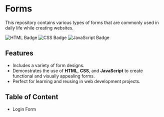 # Forms

This repository contains various types of forms that are commonly used in daily life while creating websites.

![HTML Badge](https://img.shields.io/badge/HTML-red) ![CSS Badge](https://img.shields.io/badge/CSS-blue) ![JavaScript Badge](https://img.shields.io/badge/JS-yellow)

## Features

- Includes a variety of form designs.
- Demonstrates the use of **HTML**, **CSS**, and **JavaScript** to create functional and visually appealing forms.
- Perfect for learning and reusing in web development projects.

## Table of Content

- Login Form

